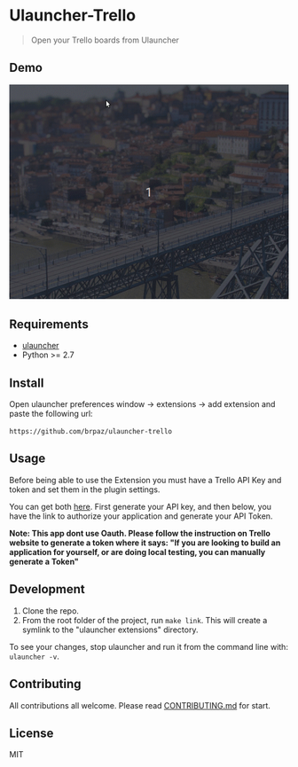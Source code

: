 # Ulauncher-Trello

> Open your Trello boards from Ulauncher
## Demo

![demo](demo.gif)

## Requirements

* [ulauncher](https://ulauncher.io/)
* Python >= 2.7

## Install

Open ulauncher preferences window -> extensions -> add extension and paste the following url:

```https://github.com/brpaz/ulauncher-trello```

## Usage

Before being able to use the Extension you must have a Trello API Key and token and set them in the plugin settings.

You can get both [here](https://trello.com/app-key). First generate your API key, and then below, you have the link to authorize your application and generate your API Token.

**Note: This app dont use Oauth. Please follow the instruction on Trello website to generate a token where it says: "If you are looking to build an application for yourself, or are doing local testing, you can manually generate a Token"**

## Development

1. Clone the repo.
2. From the root folder of the project, run ```make link```. This will create a symlink to the "ulauncher extensions" directory.

To see your changes, stop ulauncher and run it from the command line with: ```ulauncher -v```.

## Contributing

All contributions all welcome. Please read [CONTRIBUTING.md](CONTRIBUTING.md) for start.

## License

MIT
